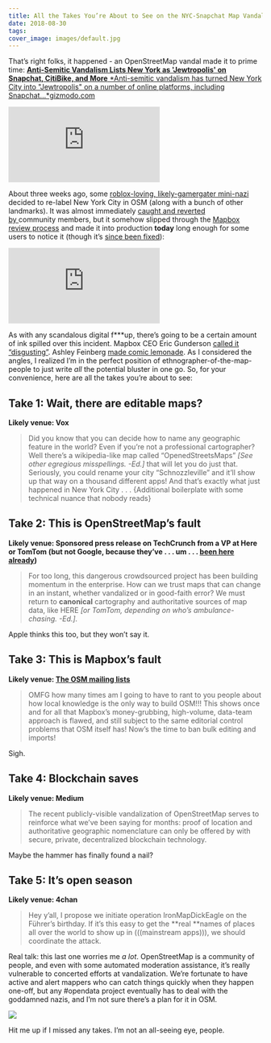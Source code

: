 ```yaml
---
title: All the Takes You’re About to See on the NYC-Snapchat Map Vandalism
date: 2018-08-30
tags:
cover_image: images/default.jpg
---
```



That’s right folks, it happened - an OpenStreetMap vandal made it to prime time:
[**Anti-Semitic Vandalism Lists New York as 'Jewtropolis' on Snapchat, CitiBike, and More**
*Anti-semitic vandalism has turned New York City into "Jewtropolis" on a number of online platforms, including Snapchat…*gizmodo.com](https://gizmodo.com/anti-semitic-vandalism-lists-new-york-as-jewtropolis-on-1828712009)

<iframe src="https://medium.com/media/b86e52fe5917af3162a5f48aed327b2c" frameborder=0></iframe>

About three weeks ago, some [roblox-loving, likely-gamergater mini-nazi ](https://www.google.com/search?q=MedwedianPresident&oq=MedwedianPresident&aqs=chrome..69i57.520j0j1&sourceid=chrome&ie=UTF-8)decided to re-label New York City in OSM (along with a bunch of other landmarks). It was almost immediately [caught and reverted by ](https://www.openstreetmap.org/changeset/61555047)community members, but it somehow slipped through the [Mapbox review process](https://www.mapbox.com/help/how-mapbox-data-works/#data-sources) and made it into production **today** long enough for some users to notice it (though it’s [since been fixed](https://map.snapchat.com/@40.729782,-74.138598,8.80z)):

<iframe src="https://medium.com/media/b3d6aca60709fc929ecd4e051f7b921b" frameborder=0></iframe>

As with any scandalous digital f***up, there’s going to be a certain amount of ink spilled over this incident. Mapbox CEO Eric Gunderson [called it “disgusting”](https://techcrunch.com/2018/08/30/mapbox-vandalism/). Ashley Feinberg [made comic lemonade](https://twitter.com/ashleyfeinberg/status/1035149099560054784). As I considered the angles, I realized I’m in the perfect position of ethnographer-of-the-map-people to just write *all* the potential bluster in one go. So, for your convenience, here are all the takes you’re about to see:

## Take 1: Wait, there are editable maps?

**Likely venue: Vox**
> Did you know that you can decide how to name any geographic feature in the world? Even if you’re not a professional cartographer? Well there’s a wikipedia-like map called “OpenedStreetsMaps” *[See other egregious misspellings. -Ed.]* that will let you do just that. Seriously, you could rename your city “Schnozzleville” and it’ll show up that way on a thousand different apps! And that’s exactly what just happened in New York City . . .
> {Additional boilerplate with some technical nuance that nobody reads}

## Take 2: This is OpenStreetMap’s fault

**Likely venue: Sponsored press release on TechCrunch from a VP at Here or TomTom (but not Google, because they’ve . . . um . . . [been here already](https://medium.com/@vtcraghead/caught-in-the-cartographic-crossfire-33b2036897b))**
> For too long, this dangerous crowdsourced project has been building momentum in the enterprise. How can we trust maps that can change in an instant, whether vandalized or in good-faith error? We must return to **canonical** cartography and authoritative sources of map data, like HERE *[or TomTom, depending on who’s ambulance-chasing. -Ed.].*

Apple thinks this too, but they won’t say it.

## Take 3: This is Mapbox’s fault

**Likely venue: [The OSM mailing lists](https://lists.openstreetmap.org/pipermail/talk-us/2018-August/thread.html)**
> OMFG how many times am I going to have to rant to you people about how local knowledge is the only way to build OSM!!! This shows once and for all that Mapbox’s money-grubbing, high-volume, data-team approach is flawed, and still subject to the same editorial control problems that OSM itself has! Now’s the time to ban bulk editing and imports!

Sigh.

## Take 4: Blockchain saves

**Likely venue: Medium**
> The recent publicly-visible vandalization of OpenStreetMap serves to reinforce what we’ve been saying for months: proof of location and authoritative geographic nomenclature can only be offered by with secure, private, decentralized blockchain technology.

Maybe the hammer has finally found a nail?

## Take 5: It’s open season

**Likely venue: 4chan**
> Hey y’all, I propose we initiate operation IronMapDickEagle on the Führer’s birthday. If it’s this easy to get the **real **names of places all over the world to show up in (((mainstream apps))), we should coordinate the attack.

Real talk: this last one worries me *a lot*. OpenStreetMap is a community of people, and even with some automated moderation assistance, it’s really vulnerable to concerted efforts at vandalization. We’re fortunate to have active and alert mappers who can catch things quickly when they happen one-off, but any #opendata project eventually has to deal with the goddamned nazis, and I’m not sure there’s a plan for it in OSM.

![](https://cdn-images-1.medium.com/max/2000/1*Laeyy_6FlbCFPZWOdYUFEg.gif)

Hit me up if I missed any takes. I’m not an all-seeing eye, people.
